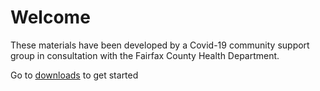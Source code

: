 # Welcome
These materials have been developed by a Covid-19 community support group in consultation with the Fairfax County Health Department.

Go to [downloads](https://wheatiesthecereal.github.io/downloads.html) to get started 
